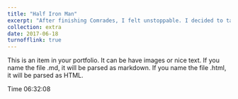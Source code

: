 ```yaml
---
title: "Half Iron Man"
excerpt: "After finishing Comrades, I felt unstoppable. I decided to take on a half Ironman. It was my first triathlon, and I loved it. I was planning on doing a new half Ironman in Florida in 2020, but unfortunately, it was postponed due to COVID.<br/><img src='/images/extra/ironman-after.jpg'>"
collection: extra
date: 2017-06-18
turnofflink: true
---
```


This is an item in your portfolio. It can be have images or nice text. If you name the file .md, it will be parsed as markdown. If you name the file .html, it will be parsed as HTML. 

Time 06:32:08